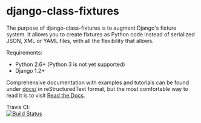 # django-class-fixtures

The purpose of django-class-fixtures is to augment Django's fixture system. It
allows you to create fixtures as Python code instead of serialized JSON,
XML or YAML files, with all the flexibility that allows.

Requirements:

* Python 2.6+ (Python 3 is not yet supported)
* Django 1.2+

Comprehensive documentation with examples and tutorials can be found under
[docs/](docs/) in reStructuredText format, but the most comfortable way to read it
is to visit [Read the Docs](http://readthedocs.org/docs/django-class-fixtures/en/latest/).

Travis CI:  
[![Build Status](https://travis-ci.org/jklaiho/django-class-fixtures.png?branch=master)](https://travis-ci.org/jklaiho/django-class-fixtures)
